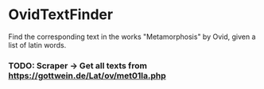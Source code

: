 # OvidTextFinder

Find the corresponding text in the works "Metamorphosis" by Ovid, given a list of latin words.

### TODO: Scraper -> Get all texts from https://gottwein.de/Lat/ov/met01la.php


